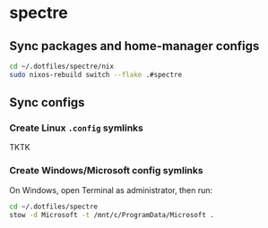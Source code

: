 # spectre

## Sync packages and home-manager configs
```bash
cd ~/.dotfiles/spectre/nix
sudo nixos-rebuild switch --flake .#spectre
```

## Sync configs
### Create Linux `.config` symlinks
TKTK

### Create Windows/Microsoft config symlinks
On Windows, open Terminal as administrator, then run:
```bash
cd ~/.dotfiles/spectre
stow -d Microsoft -t /mnt/c/ProgramData/Microsoft .
```
